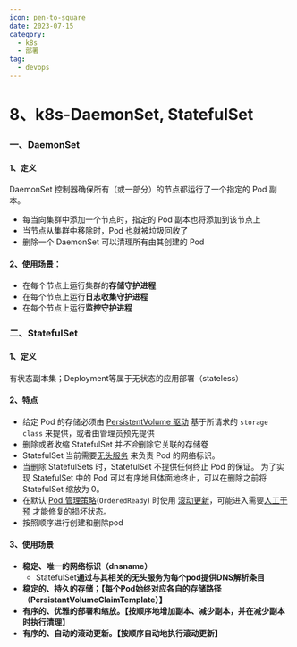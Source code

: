 ```yaml
---
icon: pen-to-square
date: 2023-07-15
category:
  - k8s
  - 部署
tag:
  - devops
---
```


# 8、k8s-DaemonSet, StatefulSet



### 一、DaemonSet



####  1、定义

DaemonSet 控制器确保所有（或一部分）的节点都运行了一个指定的 Pod 副本。

- 每当向集群中添加一个节点时，指定的 Pod 副本也将添加到该节点上
- 当节点从集群中移除时，Pod 也就被垃圾回收了
- 删除一个 DaemonSet 可以清理所有由其创建的 Pod



#### 2、使用场景：

- 在每个节点上运行集群的**存储守护进程**
- 在每个节点上运行**日志收集守护进程**
- 在每个节点上运行**监控守护进程**



### 二、StatefulSet



#### 1、定义

有状态副本集；Deployment等属于无状态的应用部署（stateless）

#### 2、特点

- 给定 Pod 的存储必须由 [PersistentVolume 驱动](https://github.com/kubernetes/examples/tree/master/staging/persistent-volume-provisioning/README.md) 基于所请求的 `storage class` 来提供，或者由管理员预先提供
- 删除或者收缩 StatefulSet 并*不会*删除它关联的存储卷
- StatefulSet 当前需要[无头服务](https://kubernetes.io/zh/docs/concepts/services-networking/service/#headless-services) 来负责 Pod 的网络标识。
- 当删除 StatefulSets 时，StatefulSet 不提供任何终止 Pod 的保证。 为了实现 StatefulSet 中的 Pod 可以有序地且体面地终止，可以在删除之前将 StatefulSet 缩放为 0。
- 在默认 [Pod 管理策略](https://kubernetes.io/zh/docs/concepts/workloads/controllers/statefulset/#pod-management-policies)(`OrderedReady`) 时使用 [滚动更新](https://kubernetes.io/zh/docs/concepts/workloads/controllers/statefulset/#rolling-updates)，可能进入需要[人工干预](https://kubernetes.io/zh/docs/concepts/workloads/controllers/statefulset/#forced-rollback) 才能修复的损坏状态。
- 按照顺序进行创建和删除pod

#### 3、使用场景

- **稳定、唯一的网络标识（dnsname）**
  - StatefulSet**通过与其相关的无头服务为每个pod提供DNS解析条目**
- **稳定的、持久的存储；【每个Pod始终对应各自的存储路径（PersistantVolumeClaimTemplate）】**
- **有序的、优雅的部署和缩放。【按顺序地增加副本、减少副本，并在减少副本时执行清理】**
- **有序的、自动的滚动更新。【按顺序自动地执行滚动更新】**